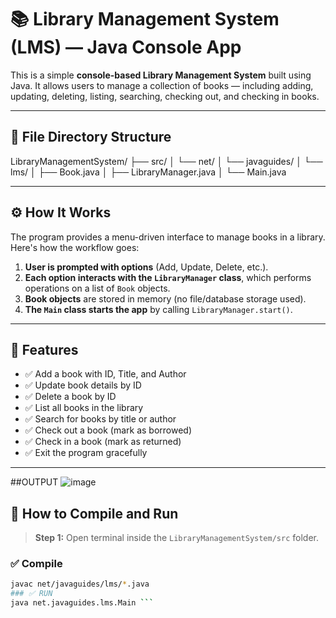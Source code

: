 
# 📚 Library Management System (LMS) — Java Console App

This is a simple **console-based Library Management System** built using Java. It allows users to manage a collection of books — including adding, updating, deleting, listing, searching, checking out, and checking in books.

---

## 📂 File Directory Structure
LibraryManagementSystem/
├── src/
│   └── net/
│       └── javaguides/
│           └── lms/
│               ├── Book.java
│               ├── LibraryManager.java
│               └── Main.java


---

## ⚙️ How It Works

The program provides a menu-driven interface to manage books in a library. Here's how the workflow goes:

1. **User is prompted with options** (Add, Update, Delete, etc.).
2. **Each option interacts with the `LibraryManager` class**, which performs operations on a list of `Book` objects.
3. **Book objects** are stored in memory (no file/database storage used).
4. **The `Main` class starts the app** by calling `LibraryManager.start()`.

---

## 📌 Features

- ✅ Add a book with ID, Title, and Author  
- ✅ Update book details by ID  
- ✅ Delete a book by ID  
- ✅ List all books in the library  
- ✅ Search for books by title or author  
- ✅ Check out a book (mark as borrowed)  
- ✅ Check in a book (mark as returned)  
- ✅ Exit the program gracefully  

---

##OUTPUT
![image](https://github.com/user-attachments/assets/d063ed0b-bed1-4b62-b386-8f7f6fdd0152)


## 🧪 How to Compile and Run

> **Step 1:** Open terminal inside the `LibraryManagementSystem/src` folder.

### ✅ Compile
```bash
javac net/javaguides/lms/*.java
### ✅ RUN
java net.javaguides.lms.Main ```


